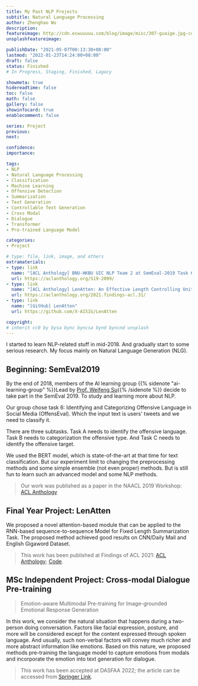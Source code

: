 ```yaml
---
title: My Past NLP Projects
subtitle: Natural Language Processing
author: Zhenghao Wu
description: 
featureimage: http://cdn.ecwuuuuu.com/blog/image/misc/307-guaige.jpg-compressed.webp
unsplashfeatureimage: 

publishDate: "2021-05-07T00:13:30+08:00"
lastmod: "2022-01-23T14:24:00+08:00"
draft: false
status: Finished
# In Progress, Staging, Finished, Lagacy

showmeta: true
hidereadtime: false
toc: false
math: false
gallery: false
showinfocard: true
enablecomment: false

series: Project
previous:
next:

confidence: 
importance: 

tags:
- NLP
- Natural Language Processing
- Classification
- Machine Learning
- Offensive Detection
- Summarization
- Text Generation
- Controllable Text Generation
- Cross Modal
- Dialogue
- Transformer
- Pre-trained Language Model

categories:
- Project

# type: file, link, image, and others
extramaterials:
- type: link
  name: "[ACL Anthology] BNU-HKBU UIC NLP Team 2 at SemEval-2019 Task 6: Detecting Offensive Language Using BERT model"
  url: https://aclanthology.org/S19-2099/
- type: link
  name: "[ACL Anthology] LenAtten: An Effective Length Controlling Unit For Text Summarization"
  url: https://aclanthology.org/2021.findings-acl.31/
- type: link
  name: "[GitHub] LenAtten"
  url: https://github.com/X-AISIG/LenAtten

copyright: 
# inherit cc0 by bysa bync byncsa bynd byncnd unsplash
---
```


I started to learn NLP-related stuff in mid-2018. And gradually start to some serious research. My focus mainly on Natural Language Generation (NLG).

## Beginning: SemEval2019

By the end of 2018, members of the AI learning group {{% sidenote "ai-learning-group" %}}Lead by [Prof. Weifeng Su](https://dst.uic.edu.cn/en/faculty/faculty.htm#/wfsu/en){{% /sidenote %}} decide to take part in the SemEval 2019. To study and learning more about NLP. 

Our group chose task 6: Identifying and Categorizing Offensive Language in Social Media (OffensEval). Which the input text is users' tweets and we need to classify it.

There are three subtasks. Task A needs to identify the offensive language. Task B needs to categorization the offensive type. And Task C needs to identify the offensive target.

We used the BERT model, which is state-of-the-art at that time for text classification. But our experiment limit to changing the preprocessing methods and some simple ensemble (not even proper) methods. But is still fun to learn such an advanced model and some NLP methods.

> Our work was published as a paper in the NAACL 2019 Workshop: [ACL Anthology](https://www.aclweb.org/anthology/S19-2099/)

## Final Year Project: LenAtten

We proposed a novel attention-based module that can be applied to the RNN-based sequence-to-sequence Model for Fixed Length Summarization Task. The proposed method achieved good results on CNN/Daily Mail and English Gigaword Dataset.

> This work has been published at Findings of ACL 2021: [ACL Anthology](https://aclanthology.org/2021.findings-acl.31/); [Code](https://github.com/X-AISIG/LenAtten).

## MSc Independent Project: Cross-modal Dialogue Pre-training

> Emotion-aware Multimodal Pre-training for Image-grounded Emotional Response Generation

In this work, we consider the natural situation that happens during a two-person doing conversation. Factors like facial expression, posture, and more will be considered except for the content expressed through spoken language. And usually, such non-verbal factors will convey much richer and more abstract information like emotions. Based on this nature, we proposed methods pre-training the language model to capture emotions from modals and incorporate the emotion into text generation for dialogue.

> This work has been accepted at DASFAA 2022; the article can be accessed from [Springer Link](https://link.springer.com/chapter/10.1007/978-3-031-00129-1_1).
